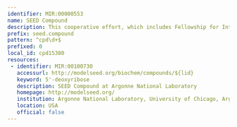 ```yaml
---
identifier: MIR:00000553
name: SEED Compound
description: This cooperative effort, which includes Fellowship for Interpretation of Genomes (FIG), Argonne National Laboratory, and the University of Chicago, focuses on the development of the comparative genomics environment called the SEED. It is a framework to support comparative analysis and annotation of genomes, and the development of curated genomic data (annotation). Curation is performed at the level of subsystems by an expert annotator, across many genomes, and not on a gene by gene basis. This collection references subsystems.
prefix: seed.compound
pattern: ^cpd\d+$
prefixed: 0
local_id: cpd15380
resources:
 - identifier: MIR:00100730
   accessurl: http://modelseed.org/biochem/compounds/${lid}
   keyword: 5'-deoxyribose
   description: SEED Compound at Argonne National Laboratory
   homepage: http://modelseed.org/
   institution: Argonne National Laboratory, University of Chicago, Argonne, Illinois
   location: USA
   official: false
---
```

